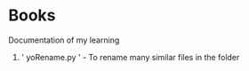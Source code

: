 # Books
Documentation of my learning


1) ' yoRename.py ' - To rename many similar files in the folder

